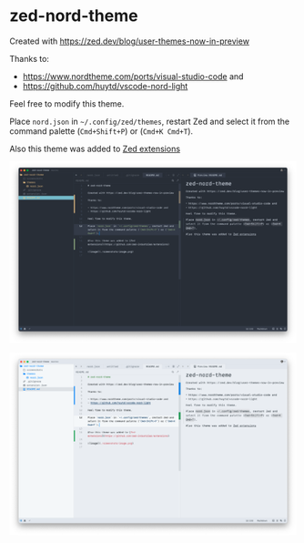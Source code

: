 # zed-nord-theme

Created with https://zed.dev/blog/user-themes-now-in-preview

Thanks to:

- https://www.nordtheme.com/ports/visual-studio-code and
- https://github.com/huytd/vscode-nord-light

Feel free to modify this theme.

Place `nord.json` in `~/.config/zed/themes`, restart Zed and select it from the command palette (`Cmd+Shift+P`) or (`Cmd+K Cmd+T`).

Also this theme was added to [Zed extensions](https://github.com/zed-industries/extensions)

![image](screenshots/nord-dark.png)

![image](screenshots/nord-light.png)
